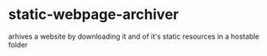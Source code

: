 # static-webpage-archiver
arhives a website by downloading it and of it's static resources in a hostable folder
